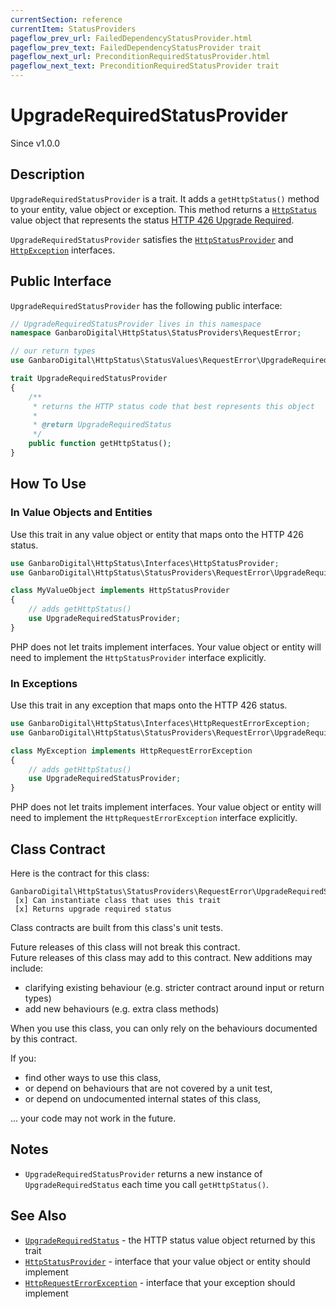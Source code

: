 ```yaml
---
currentSection: reference
currentItem: StatusProviders
pageflow_prev_url: FailedDependencyStatusProvider.html
pageflow_prev_text: FailedDependencyStatusProvider trait
pageflow_next_url: PreconditionRequiredStatusProvider.html
pageflow_next_text: PreconditionRequiredStatusProvider trait
---
```


# UpgradeRequiredStatusProvider

<div class="callout info">
Since v1.0.0
</div>

## Description

`UpgradeRequiredStatusProvider` is a trait. It adds a `getHttpStatus()` method to your entity, value object or exception. This method returns a [`HttpStatus`](../Interfaces/HttpStatus.html) value object that represents the status [HTTP 426 Upgrade Required](../StatusValues/UpgradeRequiredStatus.html).

`UpgradeRequiredStatusProvider` satisfies the [`HttpStatusProvider`](../Interfaces/HttpStatusProvider.html) and [`HttpException`](../Interfaces/HttpException) interfaces.

## Public Interface

`UpgradeRequiredStatusProvider` has the following public interface:

```php
// UpgradeRequiredStatusProvider lives in this namespace
namespace GanbaroDigital\HttpStatus\StatusProviders\RequestError;

// our return types
use GanbaroDigital\HttpStatus\StatusValues\RequestError\UpgradeRequiredStatus;

trait UpgradeRequiredStatusProvider
{
    /**
     * returns the HTTP status code that best represents this object
     *
     * @return UpgradeRequiredStatus
     */
    public function getHttpStatus();
}
```

## How To Use

### In Value Objects and Entities

Use this trait in any value object or entity that maps onto the HTTP 426 status.

```php
use GanbaroDigital\HttpStatus\Interfaces\HttpStatusProvider;
use GanbaroDigital\HttpStatus\StatusProviders\RequestError\UpgradeRequiredStatusProvider;

class MyValueObject implements HttpStatusProvider
{
    // adds getHttpStatus()
    use UpgradeRequiredStatusProvider;
}
```

PHP does not let traits implement interfaces. Your value object or entity will need to implement the `HttpStatusProvider` interface explicitly.

### In Exceptions

Use this trait in any exception that maps onto the HTTP 426 status.

```php
use GanbaroDigital\HttpStatus\Interfaces\HttpRequestErrorException;
use GanbaroDigital\HttpStatus\StatusProviders\RequestError\UpgradeRequiredStatusProvider;

class MyException implements HttpRequestErrorException
{
    // adds getHttpStatus()
    use UpgradeRequiredStatusProvider;
}
```

PHP does not let traits implement interfaces. Your value object or entity will need to implement the `HttpRequestErrorException` interface explicitly.

## Class Contract

Here is the contract for this class:

    GanbaroDigital\HttpStatus\StatusProviders\RequestError\UpgradeRequiredStatusProvider
     [x] Can instantiate class that uses this trait
     [x] Returns upgrade required status

Class contracts are built from this class's unit tests.

<div class="callout success">
Future releases of this class will not break this contract.
</div>

<div class="callout info" markdown="1">
Future releases of this class may add to this contract. New additions may include:

* clarifying existing behaviour (e.g. stricter contract around input or return types)
* add new behaviours (e.g. extra class methods)
</div>

<div class="callout warning" markdown="1">
When you use this class, you can only rely on the behaviours documented by this contract.

If you:

* find other ways to use this class,
* or depend on behaviours that are not covered by a unit test,
* or depend on undocumented internal states of this class,

... your code may not work in the future.
</div>

## Notes

* `UpgradeRequiredStatusProvider` returns a new instance of `UpgradeRequiredStatus` each time you call `getHttpStatus()`.

## See Also

* [`UpgradeRequiredStatus`](../StatusValues/UpgradeRequiredStatus.html) - the HTTP status value object returned by this trait
* [`HttpStatusProvider`](../Interfaces/HttpStatusProvider.html) - interface that your value object or entity should implement
* [`HttpRequestErrorException`](../Interfaces/HttpRequestErrorException.html) - interface that your exception should implement
